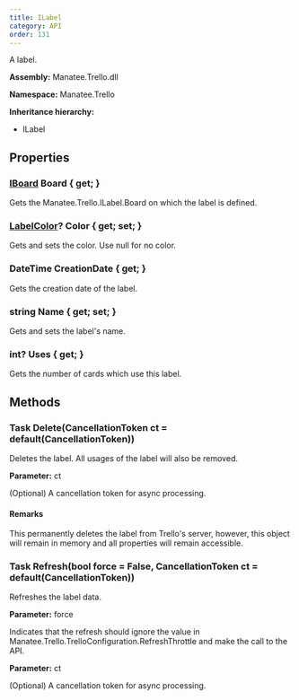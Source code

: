 ```yaml
---
title: ILabel
category: API
order: 131
---
```


A label.

**Assembly:** Manatee.Trello.dll

**Namespace:** Manatee.Trello

**Inheritance hierarchy:**

- ILabel

## Properties

### [IBoard](../IBoard#iboard) Board { get; }

Gets the Manatee.Trello.ILabel.Board on which the label is defined.

### [LabelColor](../LabelColor#labelcolor)? Color { get; set; }

Gets and sets the color. Use null for no color.

### DateTime CreationDate { get; }

Gets the creation date of the label.

### string Name { get; set; }

Gets and sets the label&#39;s name.

### int? Uses { get; }

Gets the number of cards which use this label.

## Methods

### Task Delete(CancellationToken ct = default(CancellationToken))

Deletes the label. All usages of the label will also be removed.

**Parameter:** ct

(Optional) A cancellation token for async processing.

#### Remarks

This permanently deletes the label from Trello&#39;s server, however, this object will remain in memory and all properties will remain accessible.

### Task Refresh(bool force = False, CancellationToken ct = default(CancellationToken))

Refreshes the label data.

**Parameter:** force

Indicates that the refresh should ignore the value in Manatee.Trello.TrelloConfiguration.RefreshThrottle and make the call to the API.

**Parameter:** ct

(Optional) A cancellation token for async processing.

